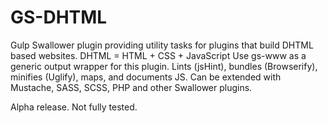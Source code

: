 # GS-DHTML

Gulp Swallower plugin providing utility tasks for plugins that build DHTML based websites.
DHTML = HTML + CSS + JavaScript
Use gs-www as a generic output wrapper for this plugin.
Lints (jsHint), bundles (Browserify), minifies (Uglify), maps, and documents JS.
Can be extended with Mustache, SASS, SCSS, PHP and other Swallower plugins.

Alpha release. Not fully tested.